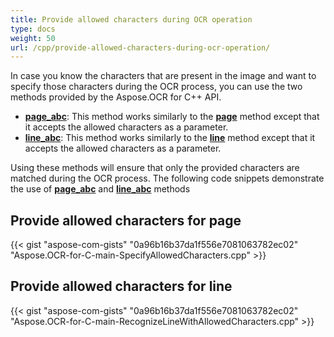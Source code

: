 ```yaml
---
title: Provide allowed characters during OCR operation
type: docs
weight: 50
url: /cpp/provide-allowed-characters-during-ocr-operation/
---
```



In case you know the characters that are present in the image and want to specify those characters during the OCR process, you can use the two methods provided by the Aspose.OCR for C++ API.

- **[page_abc](https://reference.aspose.com/ocr/cpp/a00005#ga0e6cc74793adbf5efdf4028d7f9161f9)**: This method works similarly to the **[page](https://reference.aspose.com/ocr/cpp/a00005#gae4fb9b76d4b358a98b33909cc274ff82)** method except that it accepts the allowed characters as a parameter.
- **[line_abc](https://reference.aspose.com/ocr/cpp/a00005#gaf65e3c2c22843a71db64571b70ba1a12)**: This method works similarly to the **[line](https://reference.aspose.com/ocr/cpp/a00005#ga00aec23aeebdb45943cfc6db33539540)** method except that it accepts the allowed characters as a parameter.

Using these methods will ensure that only the provided characters are matched during the OCR process. The following code snippets demonstrate the use of **[page_abc](https://reference.aspose.com/ocr/cpp/a00005#ga0e6cc74793adbf5efdf4028d7f9161f9)** and **[line_abc](https://reference.aspose.com/ocr/cpp/a00005#gaf65e3c2c22843a71db64571b70ba1a12)** methods

## **Provide allowed characters for page**

{{< gist "aspose-com-gists" "0a96b16b37da1f556e7081063782ec02" "Aspose.OCR-for-C-main-SpecifyAllowedCharacters.cpp" >}}

## **Provide allowed characters for line**

{{< gist "aspose-com-gists" "0a96b16b37da1f556e7081063782ec02" "Aspose.OCR-for-C-main-RecognizeLineWithAllowedCharacters.cpp" >}}
